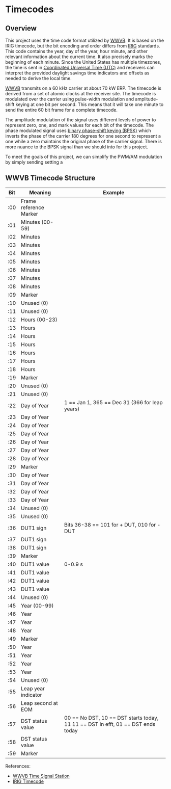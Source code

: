 # Timecodes


## Overview
This project uses the time code format utilized by [WWVB](https://www.nist.gov/pml/time-and-frequency-division/time-distribution/radio-station-wwvb). It is based on the IRIG timecode, but the bit encoding and order differs from [IRIG](https://en.wikipedia.org/wiki/IRIG_timecode) standards.  This code contains the year, day of the year, hour minute, and other relevant information about the current time. It also precisely marks the beginning of each minute. Since the United States has multiple timezones, the time is sent in [Coordinated Universal Time (UTC)](https://en.wikipedia.org/wiki/Coordinated_Universal_Time) and receivers can interpret the provided daylight savings time indicators and offsets as needed to derive the local time.

[WWVB](https://www.nist.gov/pml/time-and-frequency-division/time-distribution/radio-station-wwvb) transmits on a 60 kHz carrier at about 70 kW ERP.  The timecode is derived from a set of atomic clocks at the receiver site. The timecode is modulated over the carrier using pulse-width modulation and amplitude-shift keying at one bit per second. This means that it will take one minute to send the entire 60 bit frame for a complete timecode. 

The amplitude modulation of the signal uses different levels of power to represent zero, one, and mark values for each bit of the timecode. The phase modulated signal uses [binary phase-shift keying (BPSK)](https://en.wikipedia.org/wiki/Phase-shift_keying#Binary_phase-shift_keying_(BPSK)) which inverts the phase of the carrier 180 degrees for one second to represent a one while a zero maintains the original phase of the carrier signal. There is more nuance to the BPSK signal than we should into for this project.

To meet the goals of this project, we can simplify the PWM/AM modulation by simply sending setting a 

## WWVB Timecode Structure

| Bit | Meaning                | Example                                                                          |
| --- | ---------------------- | -------------------------------------------------------------------------------- |
| :00 | Frame reference Marker |                                                                                  |
| :01 | Minutes   (00-59)      |                                                                                  |
| :02 | Minutes                |                                                                                  |
| :03 | Minutes                |                                                                                  |
| :04 | Minutes                |                                                                                  |
| :05 | Minutes                |                                                                                  |
| :06 | Minutes                |                                                                                  |
| :07 | Minutes                |                                                                                  |
| :08 | Minutes                |                                                                                  |
| :09 | Marker                 |                                                                                  |
| :10 | Unused (0)             |                                                                                  |
| :11 | Unused (0)             |                                                                                  |
| :12 | Hours (00-23)          |                                                                                  |
| :13 | Hours                  |                                                                                  |
| :14 | Hours                  |                                                                                  |
| :15 | Hours                  |                                                                                  |
| :16 | Hours                  |                                                                                  |
| :17 | Hours                  |                                                                                  |
| :18 | Hours                  |                                                                                  |
| :19 | Marker                 |                                                                                  |
| :20 | Unused (0)             |                                                                                  |
| :21 | Unused (0)             |                                                                                  |
| :22 | Day of Year            | 1 == Jan 1, 365 == Dec 31 (366 for leap years)                                   |
| :23 | Day of Year            |                                                                                  |
| :24 | Day of Year            |                                                                                  |
| :25 | Day of Year            |                                                                                  |
| :26 | Day of Year            |                                                                                  |
| :27 | Day of Year            |                                                                                  |
| :28 | Day of Year            |                                                                                  |
| :29 | Marker                 |                                                                                  |
| :30 | Day of Year            |                                                                                  |
| :31 | Day of Year            |                                                                                  |
| :32 | Day of Year            |                                                                                  |
| :33 | Day of Year            |                                                                                  |
| :34 | Unused (0)             |                                                                                  |
| :35 | Unused (0)             |                                                                                  |
| :36 | DUT1 sign              | Bits 36-38 == 101 for + DUT, 010 for - DUT                                       |
| :37 | DUT1 sign              |                                                                                  |
| :38 | DUT1 sign              |                                                                                  |
| :39 | Marker                 |                                                                                  |
| :40 | DUT1 value             | 0-0.9 s                                                                          |
| :41 | DUT1 value             |                                                                                  |
| :42 | DUT1 value             |                                                                                  |
| :43 | DUT1 value             |                                                                                  |
| :44 | Unused (0)             |                                                                                  |
| :45 | Year (00-99)           |                                                                                  |
| :46 | Year                   |                                                                                  |
| :47 | Year                   |                                                                                  |
| :48 | Year                   |                                                                                  |
| :49 | Marker                 |                                                                                  |
| :50 | Year                   |                                                                                  |
| :51 | Year                   |                                                                                  |
| :52 | Year                   |                                                                                  |
| :53 | Year                   |                                                                                  |
| :54 | Unused (0)             |                                                                                  |
| :55 | Leap year indicator    |                                                                                  |
| :56 | Leap second at EOM     |                                                                                  |
| :57 | DST status value       | 00 == No DST, 10 == DST starts today, 11 11 == DST in efft, 01 == DST ends today |
| :58 | DST status value       |                                                                                  |
| :59 | Marker                 |                                                                                  |


References:
- [WWVB Time Signal Station](https://www.nist.gov/pml/time-and-frequency-division/time-distribution/radio-station-wwvb) 
- [IRIG Timecode](https://en.wikipedia.org/wiki/IRIG_timecode)
